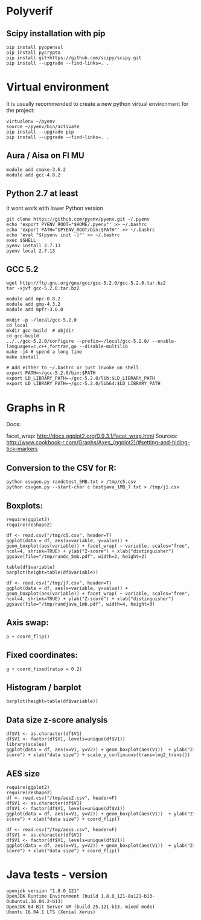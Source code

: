 # Polyverif

## Scipy installation with pip

```
pip install pyopenssl
pip install pycrypto
pip install git+https://github.com/scipy/scipy.git
pip install --upgrade --find-links=. .
```

# Virtual environment

It is usually recommended to create a new python virtual environment for the project:

```
virtualenv ~/pyenv
source ~/pyenv/bin/activate
pip install --upgrade pip
pip install --upgrade --find-links=. .
```

## Aura / Aisa on FI MU

```
module add cmake-3.6.2
module add gcc-4.8.2
```

## Python 2.7 at least

It wont work with lower Python version

```
git clone https://github.com/pyenv/pyenv.git ~/.pyenv
echo 'export PYENV_ROOT="$HOME/.pyenv"' >> ~/.bashrc
echo 'export PATH="$PYENV_ROOT/bin:$PATH"' >> ~/.bashrc
echo 'eval "$(pyenv init -)"' >> ~/.bashrc
exec $SHELL
pyenv install 2.7.13
pyenv local 2.7.13
```

## GCC 5.2

```
wget http://ftp.gnu.org/gnu/gcc/gcc-5.2.0/gcc-5.2.0.tar.bz2
tar -xjvf gcc-5.2.0.tar.bz2

module add mpc-0.8.2
module add gmp-4.3.2
module add mpfr-3.0.0

mkdir -p ~/local/gcc-5.2.0
cd local
mkdir gcc-build  # objdir
cd gcc-build
../../gcc-5.2.0/configure --prefix=~/local/gcc-5.2.0/ --enable-languages=c,c++,fortran,go --disable-multilib
make -j4 # spend a long time
make install

# Add either to ~/.bashrc or just invoke on shell
export PATH=~/gcc-5.2.0/bin:$PATH
export LD_LIBRARY_PATH=~/gcc-5.2.0/lib:$LD_LIBRARY_PATH
export LD_LIBRARY_PATH=~/gcc-5.2.0/lib64:$LD_LIBRARY_PATH
```

# Graphs in R

Docs:

facet_wrap: http://docs.ggplot2.org/0.9.3.1/facet_wrap.html
Sources: http://www.cookbook-r.com/Graphs/Axes_(ggplot2)/#setting-and-hiding-tick-markers


## Conversion to the CSV for R:

```
python csvgen.py randctest_5MB.txt > /tmp/c5.csv
python csvgen.py --start-char c testjava_1MB_7.txt > /tmp/j1.csv
```

## Boxplots:

```
require(ggplot2)
require(reshape2)

df <- read.csv("/tmp/c5.csv", header=T)
ggplot(data = df, aes(x=variable, y=value)) + geom_boxplot(aes(variable)) + facet_wrap( ~ variable, scales="free", ncol=4, shrink=TRUE) + ylab("Z-score") + xlab("distinguisher")
ggsave(file="/tmp/randc_5mb.pdf", width=2, height=2)

table(df$variable)
barplot(height=table(df$variable))

df <- read.csv("/tmp/j7.csv", header=T)
ggplot(data = df, aes(x=variable, y=value)) + geom_boxplot(aes(variable)) + facet_wrap( ~ variable, scales="free", ncol=4, shrink=TRUE) + ylab("Z-score") + xlab("distinguisher")
ggsave(file="/tmp/randjava_1mb.pdf", width=4, height=3)
```

## Axis swap:

```
p + coord_flip()
```

## Fixed coordinates:

```
g + coord_fixed(ratio = 0.2)
```

## Histogram / barplot

```
barplot(height=table(df$variable))
```

## Data size z-score analysis

```
df$V1 <- as.character(df$V1)
df$V1 <- factor(df$V1, levels=unique(df$V1))
library(scales)
ggplot(data = df, aes(x=V1, y=V2)) + geom_boxplot(aes(V1))  + ylab("Z-score") + xlab("data size") + scale_y_continuous(trans=log2_trans())
```

## AES size

```
require(ggplot2)
require(reshape2)
df <- read.csv("/tmp/aes2.csv", header=F)
df$V1 <- as.character(df$V1)
df$V1 <- factor(df$V1, levels=unique(df$V1))
ggplot(data = df, aes(x=V1, y=V2)) + geom_boxplot(aes(V1))  + ylab("Z-score") + xlab("data size") + coord_flip()

df <- read.csv("/tmp/aess.csv", header=F)
df$V1 <- as.character(df$V1)
df$V1 <- factor(df$V1, levels=unique(df$V1))
ggplot(data = df, aes(x=V1, y=V2)) + geom_boxplot(aes(V1))  + ylab("Z-score") + xlab("data size") + coord_flip()
```

# Java tests - version

```
openjdk version "1.8.0_121"
OpenJDK Runtime Environment (build 1.8.0_121-8u121-b13-0ubuntu1.16.04.2-b13)
OpenJDK 64-Bit Server VM (build 25.121-b13, mixed mode)
Ubuntu 16.04.1 LTS (Xenial Xerus)
```


